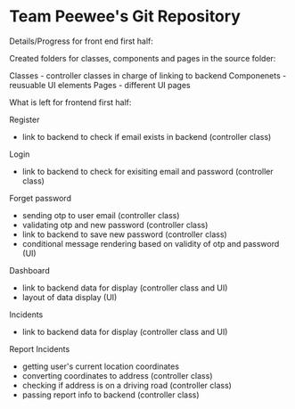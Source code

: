 # Team Peewee's Git Repository

Details/Progress for front end first half: 

Created folders for classes, components and pages in the source folder: 

Classes - controller classes in charge of linking to backend
Componenets - reusuable UI elements 
Pages - different UI pages 

What is left for frontend first half: 

Register 
- link to backend to check if email exists in backend (controller class) 

Login 
- link to backend to check for exisiting email and password (controller class) 

Forget password 
- sending otp to user email (controller class)
- validating otp and new password (controller class)
- link to backend to save new password (controller class)
- conditional message rendering based on validity of otp and password (UI) 

Dashboard 
- link to backend data for display (controller class and UI)
- layout of data display (UI) 

Incidents 
- link to backend data for display (controller class and UI) 

Report Incidents 
- getting user's current location coordinates 
- converting coordinates to address (controller class)
- checking if address is on a driving road (controller class) 
- passing report info to backend (controller class)

